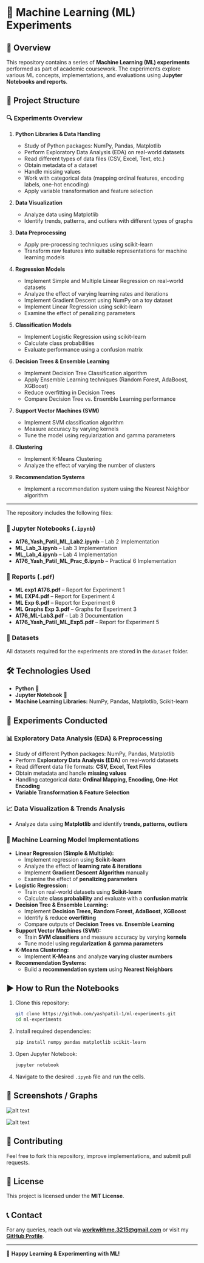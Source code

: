 # 🤖 Machine Learning (ML) Experiments

## 🚀 Overview
This repository contains a series of **Machine Learning (ML) experiments** performed as part of academic coursework. The experiments explore various ML concepts, implementations, and evaluations using **Jupyter Notebooks and reports**.

## 📂 Project Structure

### 🔍 Experiments Overview
1. **Python Libraries & Data Handling**
   - Study of Python packages: NumPy, Pandas, Matplotlib
   - Perform Exploratory Data Analysis (EDA) on real-world datasets
   - Read different types of data files (CSV, Excel, Text, etc.)
   - Obtain metadata of a dataset
   - Handle missing values
   - Work with categorical data (mapping ordinal features, encoding labels, one-hot encoding)
   - Apply variable transformation and feature selection

2. **Data Visualization**
   - Analyze data using Matplotlib
   - Identify trends, patterns, and outliers with different types of graphs

3. **Data Preprocessing**
   - Apply pre-processing techniques using scikit-learn
   - Transform raw features into suitable representations for machine learning models

4. **Regression Models**
   - Implement Simple and Multiple Linear Regression on real-world datasets
   - Analyze the effect of varying learning rates and iterations
   - Implement Gradient Descent using NumPy on a toy dataset
   - Implement Linear Regression using scikit-learn
   - Examine the effect of penalizing parameters

5. **Classification Models**
   - Implement Logistic Regression using scikit-learn
   - Calculate class probabilities
   - Evaluate performance using a confusion matrix

6. **Decision Trees & Ensemble Learning**
   - Implement Decision Tree Classification algorithm
   - Apply Ensemble Learning techniques (Random Forest, AdaBoost, XGBoost)
   - Reduce overfitting in Decision Trees
   - Compare Decision Tree vs. Ensemble Learning performance

7. **Support Vector Machines (SVM)**
   - Implement SVM classification algorithm
   - Measure accuracy by varying kernels
   - Tune the model using regularization and gamma parameters

8. **Clustering**
   - Implement K-Means Clustering
   - Analyze the effect of varying the number of clusters

9. **Recommendation Systems**
   - Implement a recommendation system using the Nearest Neighbor algorithm

---
The repository includes the following files:

### 📜 Jupyter Notebooks (`.ipynb`)
- **A176_Yash_Patil_ML_Lab2.ipynb** – Lab 2 Implementation
- **ML_Lab_3.ipynb** – Lab 3 Implementation
- **ML_Lab_4.ipynb** – Lab 4 Implementation
- **A176_Yash_Patil_ML_Prac_6.ipynb** – Practical 6 Implementation

### 📄 Reports (`.pdf`)
- **ML exp1 A176.pdf** – Report for Experiment 1
- **ML EXP4.pdf** – Report for Experiment 4
- **ML Exp 6.pdf** – Report for Experiment 6
- **ML Graphs Exp 3.pdf** – Graphs for Experiment 3
- **A176_ML-Lab3.pdf** – Lab 3 Documentation
- **A176_Yash_Patil_ML_Exp5.pdf** – Report for Experiment 5

### 📂 Datasets
All datasets required for the experiments are stored in the `dataset` folder.

## 🛠️ Technologies Used
- **Python** 🐍
- **Jupyter Notebook** 📓
- **Machine Learning Libraries:** NumPy, Pandas, Matplotlib, Scikit-learn

## 🔬 Experiments Conducted

### 📊 Exploratory Data Analysis (EDA) & Preprocessing
- Study of different Python packages: NumPy, Pandas, Matplotlib
- Perform **Exploratory Data Analysis (EDA)** on real-world datasets
- Read different data file formats: **CSV, Excel, Text Files**
- Obtain metadata and handle **missing values**
- Handling categorical data: **Ordinal Mapping, Encoding, One-Hot Encoding**
- **Variable Transformation & Feature Selection**

### 📈 Data Visualization & Trends Analysis
- Analyze data using **Matplotlib** and identify **trends, patterns, outliers**

### 🔄 Machine Learning Model Implementations
- **Linear Regression (Simple & Multiple):**
  - Implement regression using **Scikit-learn**
  - Analyze the effect of **learning rate & iterations**
  - Implement **Gradient Descent Algorithm** manually
  - Examine the effect of **penalizing parameters**
- **Logistic Regression:**
  - Train on real-world datasets using **Scikit-learn**
  - Calculate **class probability** and evaluate with a **confusion matrix**
- **Decision Tree & Ensemble Learning:**
  - Implement **Decision Trees, Random Forest, AdaBoost, XGBoost**
  - Identify & reduce **overfitting**
  - Compare outputs of **Decision Trees vs. Ensemble Learning**
- **Support Vector Machines (SVM):**
  - Train **SVM classifiers** and measure accuracy by varying **kernels**
  - Tune model using **regularization & gamma parameters**
- **K-Means Clustering:**
  - Implement **K-Means** and analyze **varying cluster numbers**
- **Recommendation Systems:**
  - Build a **recommendation system** using **Nearest Neighbors**

## ▶️ How to Run the Notebooks
1. Clone this repository:
   ```bash
   git clone https://github.com/yashpatil-1/ml-experiments.git
   cd ml-experiments
   ```
2. Install required dependencies:
   ```bash
   pip install numpy pandas matplotlib scikit-learn
   ```
3. Open Jupyter Notebook:
   ```bash
   jupyter notebook
   ```
4. Navigate to the desired `.ipynb` file and run the cells.

## 📸 Screenshots / Graphs

![alt text](<Screenshot 2025-01-21 103730.png>)

![alt text](<Screenshot 2025-01-21 103756.png>)

## 🤝 Contributing
Feel free to fork this repository, improve implementations, and submit pull requests.

## 📜 License
This project is licensed under the **MIT License**.

## 📞 Contact
For any queries, reach out via **[workwithme.3215@gmail.com](mailto:workwithme.3215@gmail.com)** or visit my **[GitHub Profile](https://github.com/yashpatil-1)**.

---
🚀 **Happy Learning & Experimenting with ML!**

